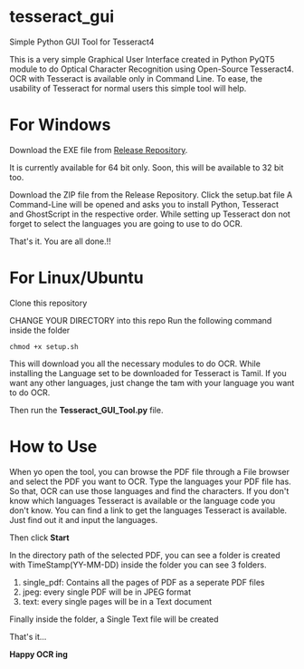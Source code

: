 # tesseract_gui
Simple Python GUI Tool for Tesseract4

This is a very simple Graphical User Interface created in Python PyQT5 module to do Optical Character Recognition using Open-Source 
Tesseract4. OCR with Tesseract is available only in Command Line. To ease, the usability of Tesseract for normal users this simple tool 
will help.

# For Windows

Download the EXE file from [Release Repository](https://github.com/Parathantl/tesseract_gui/releases).

It is currently available for 64 bit only. Soon, this will be available to 32 bit too.

Download the ZIP file from the Release Repository.
Click the setup.bat file
A Command-Line will be opened and asks you to install Python, Tesseract and GhostScript in the respective order.
While setting up Tesseract don not forget to select the languages you are going to use to do OCR.

That's it. You are all done.!!

# For Linux/Ubuntu

Clone this repository

CHANGE YOUR DIRECTORY into this repo
Run the following command inside the folder

```
chmod +x setup.sh
````
This will download you all the necessary modules to do OCR.
While installing the Language set to be downloaded for Tesseract is Tamil.
If you want any other languages, just change the tam with your language you want to do OCR.

Then run the **Tesseract_GUI_Tool.py**	file.

# How to Use

When yo open the tool, you can browse the PDF file through a File browser and select the PDF you want to OCR.
Type the languages your PDF file has. So that, OCR can use those languages and find the characters.
If you don't know which languages Tesseract is available or the language code you don't know. You can find a link to get the languages
Tesseract is available.
Just find out it and input the languages.

Then click **Start**

In the directory path of the selected PDF, you  can see a folder is created with TimeStamp(YY-MM-DD) inside the folder you can 
see 3 folders.
1. single_pdf: Contains all the pages of PDF as a seperate PDF files
2. jpeg: every single PDF will be in JPEG format
3. text: every single pages will be in a Text document

Finally inside the folder, a Single Text file will be created

That's it...

**Happy OCR ing**

